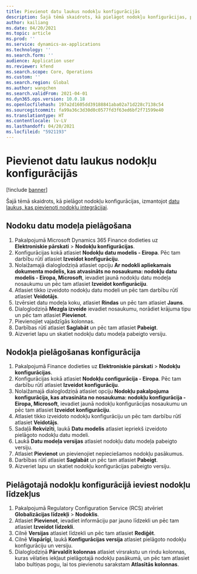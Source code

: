 ```yaml
---
title: Pievienot datu laukus nodokļu konfigurācijās
description: Šajā tēmā skaidrots, kā pielāgot nodokļu konfigurācijas, pievienojot datu laukus.
author: kailiang
ms.date: 04/20/2021
ms.topic: article
ms.prod: ''
ms.service: dynamics-ax-applications
ms.technology: ''
ms.search.form: ''
audience: Application user
ms.reviewer: kfend
ms.search.scope: Core, Operations
ms.custom: ''
ms.search.region: Global
ms.author: wangchen
ms.search.validFrom: 2021-04-01
ms.dyn365.ops.version: 10.0.18
ms.openlocfilehash: 197a2d1605dd39188841aba02a71d228c7138c54
ms.sourcegitcommit: fa99a36c3d30d0c0577fd3f63ed6bf2f71599e40
ms.translationtype: HT
ms.contentlocale: lv-LV
ms.lasthandoff: 04/20/2021
ms.locfileid: "5921193"
---
```

# <a name="add-data-fields-in-tax-configurations"></a>Pievienot datu laukus nodokļu konfigurācijās

[!include [banner](../includes/banner.md)]

Šajā tēmā skaidrots, kā pielāgot nodokļu konfigurācijas, izmantojot [datu laukus, kas pievienoti nodokļu integrācijai](tax-service-add-data-fields-tax-integration-by-extension.md).

## <a name="customize-the-tax-data-model"></a>Nodoku datu modeļa pielāgošana

1. Pakalpojumā Microsoft Dynamics 365 Finance dodieties uz **Elektroniskie pārskati** \> **Nodokļu konfigurācijas**.
2. Konfigurācijas kokā atlasiet **Nodokļu datu modelis - Eiropa**. Pēc tam darbību rūtī atlasiet **Izveidot konfigurāciju**.
3. Nolaižamajā dialoglodziņā atlasiet opciju **Ar nodokli apliekamais dokumenta modelis, kas atvasināts no nosaukuma: nodokļu datu modelis - Eiropa, Microsoft**, ievadiet jaunā nodokļu datu modeļa nosaukumu un pēc tam atlasiet **Izveidot konfigurāciju**.
4. Atlasiet tikko izveidoto nodokļu datu modeli un pēc tam darbību rūtī atlasiet **Veidotājs**.
5. Izvērsiet datu modeļa koku, atlasiet **Rindas** un pēc tam atlasiet **Jauns**.
6. Dialoglodziņā **Mezgla izveide** ievadiet nosaukumu, norādiet krājuma tipu un pēc tam atlasiet **Pievienot**.
7. Pievienojiet vajadzīgās kolonnas.
8. Darbības rūtī atlasiet **Saglabāt** un pēc tam atlasiet **Pabeigt**.
9. Aizveriet lapu un skatiet nodokļu datu modeļa pabeigto versiju.

## <a name="customize-the-tax-configuration"></a>Nodokļa pielāgošanas konfigurācija

1. Pakalpojumā Finance dodieties uz **Elektroniskie pārskati** \> **Nodokļu konfigurācijas**.
2. Konfigurācijas kokā atlasiet **Nodokļu configurācija - Eiropa**. Pēc tam darbību rūtī atlasiet **Izveidot konfigurāciju**.
3. Nolaižamajā dialoglodziņā atlasiet opciju **Nodokļu pakalpojuma konfigurācija, kas atvasināta no nosaukuma: nodokļu konfigurācija - Eiropa, Microsoft**, ievadiet jaunā nodokļu konfigurācijas nosaukumu un pēc tam atlasiet **Izveidot konfigurāciju**.
4. Atlasiet tikko izveidoto nodokļu konfigurāciju un pēc tam darbību rūtī atlasiet **Veidotājs**.
5. Sadaļā **Rekvizīti**, laukā **Datu modelis** atlasiet iepriekš izveidoto pielāgoto nodokļu datu modeli.
6. Laukā **Datu modeļa versijas** atlasiet nodokļu datu modeļa pabeigto versiju.
7. Atlasiet **Pievienot** un pievienojiet nepieciešamos nodokļu pasākumus.
8. Darbības rūtī atlasiet **Saglabāt** un pēc tam atlasiet **Pabeigt**.
9. Aizveriet lapu un skatiet nodokļu konfigurācijas pabeigto versiju.

## <a name="implement-tax-features-in-the-customized-tax-configuration"></a>Pielāgotajā nodokļu konfigurācijā ieviest nodokļu līdzekļus

1. Pakalpojumā Regulatory Configuration Service (RCS) atvēriet **Globalizācijas līdzekļi** \> **Nodoklis**.
2. Atlasiet **Pievienot**, ievadiet informāciju par jauno līdzekli un pēc tam atlasiet **Izveidot līdzekli**.
3. Cilnē **Versijas** atlasiet līdzekli un pēc tam atlasiet **Rediģēt**.
4. Cilnē **Vispārīgi**, laukā **Konfigurācijas versija** atlasiet pielāgoto nodokļu konfigurāciju un versiju.
5. Dialoglodziņā **Pārvaldīt kolonnas** atlasiet virsrakstu un rindu kolonnas, kuras vēlaties iekļaut pielāgotajā nodokļu pasākumā, un pēc tam atlasiet labo bultiņas pogu, lai tos pievienotu sarakstam **Atlasītās kolonnas**.

